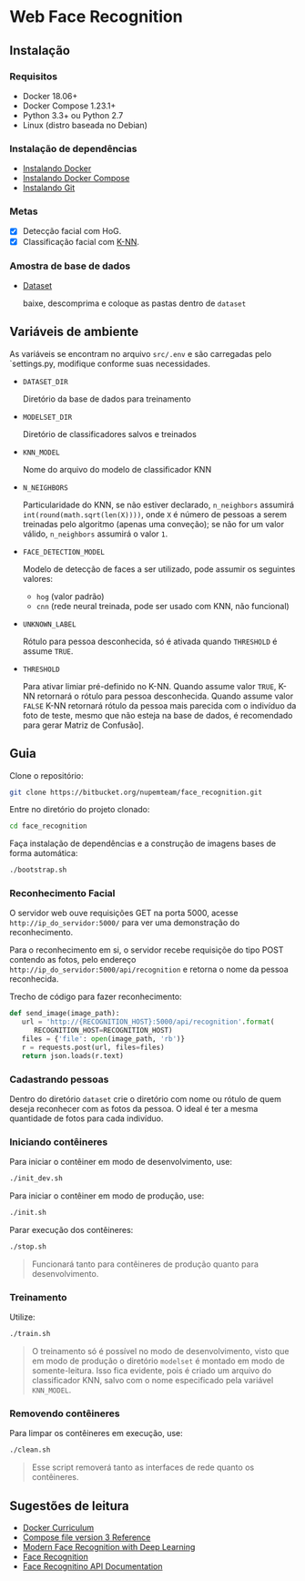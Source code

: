 # Web Face Recognition

## Instalação

### Requisitos

* Docker 18.06+
* Docker Compose 1.23.1+
* Python 3.3+ ou Python 2.7
* Linux (distro baseada no Debian)

### Instalação de dependências

* [Instalando Docker](https://docs.docker.com/v17.12/install/)
* [Instalando Docker Compose](https://docs.docker.com/v17.09/compose/install/)
* [Instalando Git](https://git-scm.com/book/pt-br/v1/Primeiros-passos-Instalando-Git)

### Metas

* [x] Detecção facial com HoG.
* [x] Classificação facial com [K-NN](www.computacaointeligente.com.br/algoritmos/knn-k-vizinhos-mais-proximos/).

### Amostra de base de dados

* [Dataset](https://drive.google.com/drive/folders/1QcVSeMT2tGXO-oMZkyBhuDGqBgmXRBmh?usp=sharing)
  
    baixe, descomprima e coloque as pastas dentro de `dataset`

## Variáveis de ambiente

As variáveis se encontram no arquivo `src/.env` e são carregadas pelo `settings.py, modifique conforme suas necessidades.

* `DATASET_DIR`
  
   Diretório da base de dados para treinamento

* `MODELSET_DIR`
  
   Diretório de classificadores salvos e treinados

* `KNN_MODEL`
  
  Nome do arquivo do modelo de classificador KNN

* `N_NEIGHBORS`
  
  Particularidade do KNN, se não estiver declarado, `n_neighbors` assumirá
  `int(round(math.sqrt(len(X))))`, onde `X` é número de pessoas a serem treinadas pelo algoritmo (apenas uma conveção);
se não for um valor válido, `n_neighbors` assumirá
o valor `1`.

* `FACE_DETECTION_MODEL`
  
  Modelo de detecção de faces a ser utilizado, pode assumir os seguintes valores:
  * `hog` (valor padrão)
  * `cnn` (rede neural treinada, pode ser usado com KNN, não funcional)

* `UNKNOWN_LABEL`
  
  Rótulo para pessoa desconhecida, só é ativada quando `THRESHOLD` é assume `TRUE`.

* `THRESHOLD`
  
  Para ativar limiar pré-definido no K-NN. Quando assume valor `TRUE`, K-NN retornará o rótulo para pessoa desconhecida. Quando assume valor `FALSE` K-NN retornará rótulo da pessoa mais parecida com o indivíduo da foto de teste, mesmo que não esteja na base de dados, é recomendado para gerar Matriz de Confusão].

## Guia

Clone o repositório:

```bash
git clone https://bitbucket.org/nupemteam/face_recognition.git
```

Entre no diretório do projeto clonado:

```bash
cd face_recognition
```

Faça instalação de dependências e a construção de imagens bases de forma automática: 

```bash
./bootstrap.sh
```

### Reconhecimento Facial

O servidor web ouve requisições GET na porta 5000, acesse `http://ip_do_servidor:5000/` para ver uma
demonstração do reconhecimento.

Para o reconhecimento em si, o servidor recebe requisiçõe do tipo POST contendo as fotos, pelo endereço `http://ip_do_servidor:5000/api/recognition` e retorna o nome da pessoa reconhecida.

Trecho de código para fazer reconhecimento:

```python
def send_image(image_path):
   url = 'http://{RECOGNITION_HOST}:5000/api/recognition'.format(
      RECOGNITION_HOST=RECOGNITION_HOST)
   files = {'file': open(image_path, 'rb')}
   r = requests.post(url, files=files)
   return json.loads(r.text)
```

### Cadastrando pessoas

Dentro do diretório `dataset` crie o diretório com nome ou rótulo de quem deseja reconhecer
com as fotos da pessoa. O ideal é ter a mesma quantidade de fotos para cada indivíduo.

### Iniciando contêineres

Para iniciar o contêiner em modo de desenvolvimento, use:

```bash
./init_dev.sh
```

Para iniciar o contêiner em modo de produção, use:

```bash
./init.sh
```

Parar execução dos contêineres:

```bash
./stop.sh
```

> Funcionará tanto para contêineres de produção quanto para desenvolvimento.

### Treinamento

Utilize:

```bash
./train.sh
```

> O treinamento só é possível no modo de desenvolvimento, visto que em modo de produção
> o diretório `modelset` é montado em modo de somente-leitura. Isso fica evidente, pois é criado um arquivo do classificador KNN, salvo com o nome especificado pela variável `KNN_MODEL`.

### Removendo contêineres

Para limpar os contêineres em execução, use:

```bash
./clean.sh
```

> Esse script removerá tanto as interfaces de rede quanto os contêineres.

## Sugestões de leitura

* [Docker Curriculum](https://docker-curriculum.com/)
* [Compose file version 3 Reference](https://docs.docker.com/compose/compose-file/)
* [Modern Face Recognition with Deep Learning](https://medium.com/@ageitgey/machine-learning-is-fun-part-4-modern-face-recognition-with-deep-learning-c3cffc121d78)
* [Face Recognition](https://github.com/ageitgey/face_recognition)
* [Face Recognitino API Documentation](https://face-recognition.readthedocs.io/en/latest/face_recognition.html)
